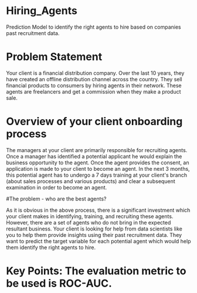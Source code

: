 # Hiring_Agents
Prediction Model to identify the right agents to hire based on companies past recruitment data.

# Problem Statement
Your client is a financial distribution company. Over the last 10 years, they have created an offline distribution channel across the country.
They sell financial products to consumers by hiring agents in their network. These agents are freelancers and get a commission when they make a product sale.

# Overview of your client onboarding process

The managers at your client are primarily responsible for recruiting agents. Once a manager has identified a potential applicant he would explain the business 
opportunity to the agent. Once the agent provides the consent, an application is made to your client to become an agent. In the next 3 months, this potential 
agent has to undergo a 7 days training at your client's branch (about sales processes and various products) and clear a subsequent examination in order to become an agent.

#The problem - who are the best agents?

As it is obvious in the above process, there is a significant investment which your client makes in identifying, training, and recruiting these agents. 
However, there are a set of agents who do not bring in the expected resultant business. Your client is looking for help from data scientists like you to 
help them provide insights using their past recruitment data. They want to predict the target variable for each potential agent which would help them identify
the right agents to hire.

# Key Points: The evaluation metric to be used is ROC-AUC.

